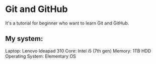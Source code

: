 # Git and GitHub 

It's a tutorial for beginner who want to learn Git and GitHub.

## My system: 
Laptop: Lenovo Ideapad 310
Core: Intel i5 (7th gen)
Memory: 1TB HDD
Operating System: Elementary OS 
